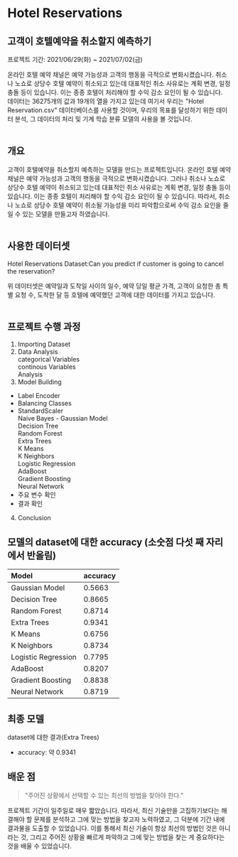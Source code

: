 # Hotel Reservations
## 고객이 호텔예약을 취소할지 예측하기
프로젝트 기간: 2021/06/29(화) ~ 2021/07/02(금)  

온라인 호텔 예약 채널은 예약 가능성과 고객의 행동을 극적으로 변화시켰습니다. 취소나 노쇼로 상당수 호텔 예약이 취소되고 있는데 대표적인 취소 사유로는 계획 변경, 일정 충돌 등이 있습니다. 이는 종종 호텔이 처리해야 할 수익 감소 요인이 될 수 있습니다.  
데이터는 36275개의 값과 19개의 열을 가지고 있는데 여기서 우리는 "Hotel Reservation.csv" 데이터베이스를 사용할 것이며, 우리의 목표를 달성하기 위한 데이터 분석, 그 데이터의 처리 및 기계 학습 분류 모델의 사용을 볼 것입니다.  
<br/>
## 개요
고객이 호텔예약을 취소할지 예측하는 모델을 만드는 프로젝트입니다. 온라인 호텔 예약 채널은 예약 가능성과 고객의 행동을 극적으로 변화시켰습니다. 그러나 취소나 노쇼로 상당수 호텔 예약이 취소되고 있는데 대표적인 취소 사유로는 계획 변경, 일정 충돌 등이 있습니다. 이는 종종 호텔이 처리해야 할 수익 감소 요인이 될 수 있습니다. 따라서, 취소나 노쇼로 상당수 호텔 예약이 취소될 가능성을 미리 파악함으로써 수익 감소 요인을 줄일 수 있는 모델을 만들고자 하였습니다.  
<br/>
## 사용한 데이터셋
Hotel Reservations Dataset:Can you predict if customer is going to cancel the reservation?  

위 데이터셋은 예약일과 도착일 사이의 일수, 예약 당일 평균 가격, 고객이 요청한 총 특별 요청 수, 도착한 달 등 호텔에 예약했던 고객에 대한 데이터를 가지고 있습니다.  
<br/>
## 프로젝트 수행 과정
1. Importing Dataset
2. Data Analysis  
categorical Variables  
continous Variables  
Analysis  
3. Model Building  
- Label Encoder  
- Balancing Classes  
- StandardScaler  
Naive Bayes - Gaussian Model  
Decision Tree  
Random Forest  
Extra Trees  
K Means  
K Neighbors  
Logistic Regression  
AdaBoost  
Gradient Boosting  
Neural Network  
- 주요 변수 확인
- 결과 확인
4. Conclusion
## 모델의 dataset에 대한 accuracy (소숫점 다섯 째 자리에서 반올림)
| Model | accuracy |
|:----------------------------------------|:-------|
| Gaussian Model                          | 0.5663 |
| Decision Tree                           | 0.8665 |
| Random Forest                           | 0.8714 |
| Extra Trees                             | 0.9341 |
| K Means                                 | 0.6756 |
| K Neighbors                             | 0.8734 |
| Logistic Regression                     | 0.7795 |
| AdaBoost                                | 0.8207 |
| Gradient Boosting                       | 0.8838 |
| Neural Network                          | 0.8719 |
## 최종 모델
dataset에 대한 결과(Extra Trees)
- accuracy: 약 0.9341
## 배운 점
> "주어진 상황에서 선택할 수 있는 최선의 방법을 찾아야 한다."  

프로젝트 기간이 일주일로 매우 짧았습니다. 따라서, 최신 기술만을 고집하기보다는 해결해야 할 문제를 분석하고 그에 맞는 방법을 찾고자 노력하였고, 그 덕분에 기간 내에 결과물을 도출할 수 있었습니다. 이를 통해서 최신 기술이 항상 최선의 방법인 것은 아니라는 것, 그리고 주어진 상황을 빠르게 파악하고 그에 맞는 방법을 찾는 게 중요하다는 것을 배울 수 있었습니다.
